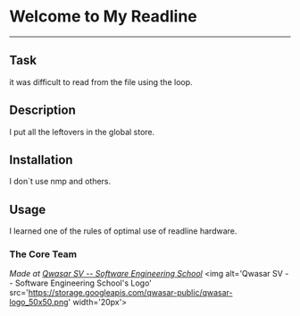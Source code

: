 # Welcome to My Readline
***

## Task
it was difficult to read from the file using the loop.

## Description
I put all the leftovers in the global store.
## Installation
I don`t use nmp and others.

## Usage
I learned one of the rules of optimal use of readline hardware.

### The Core Team


<span><i>Made at <a href='https://qwasar.io'>Qwasar SV -- Software Engineering School</a></i></span>
<span><img alt='Qwasar SV -- Software Engineering School's Logo' src='https://storage.googleapis.com/qwasar-public/qwasar-logo_50x50.png' width='20px'></span>
